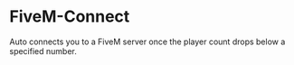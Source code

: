 # FiveM-Connect
 Auto connects you to a FiveM server once the player count drops below a specified number.

